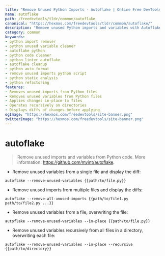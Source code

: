 ```yaml
---
title: "Remove Unused Python Imports - Autoflake | Online Free DevTools by Hexmos"
name: autoflake
path: /freedevtools/tldr/common/autoflake
canonical: "https://hexmos.com/freedevtools/tldr/common/autoflake/"
description: "Remove unused Python imports and variables with Autoflake. Clean your code automatically and improve readability for easier maintenance. Free online tool, no registration required."
category: common
keywords:
- python import remover
- python unused variable cleaner
- autoflake python
- python code cleaner
- python linter autoflake
- autoflake cleanup
- python auto format
- remove unused imports python script
- python static analysis
- python refactoring
features:
- Removes unused imports from Python files
- Removes unused variables from Python files
- Applies changes in-place to files
- Operates recursively on directories
- Displays diffs of changes before applying
ogImage: "https://hexmos.com/freedevtools/site-banner.png"
twitterImage: "https://hexmos.com/freedevtools/site-banner.png"
---
```


# autoflake

> Remove unused imports and variables from Python code.
> More information: <https://github.com/myint/autoflake>.

- Remove unused variables from a single file and display the diff:

`autoflake --remove-unused-variables {{path/to/file.py}}`

- Remove unused imports from multiple files and display the diffs:

`autoflake --remove-all-unused-imports {{path/to/file1.py path/to/file2.py ...}}`

- Remove unused variables from a file, overwriting the file:

`autoflake --remove-unused-variables --in-place {{path/to/file.py}}`

- Remove unused variables recursively from all files in a directory, overwriting each file:

`autoflake --remove-unused-variables --in-place --recursive {{path/to/directory}}`
